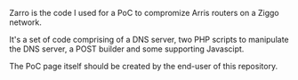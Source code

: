 Zarro is the code I used for a PoC to compromize Arris routers on a Ziggo network.

It's a set of code comprising of a DNS server, two PHP scripts to manipulate the DNS server, a POST builder and some supporting Javascipt.

The PoC page itself should be created by the end-user of this repository.

